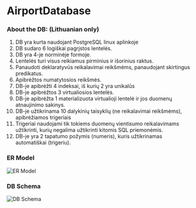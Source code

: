 # AirportDatabase

### About the DB: (Lithuanian only)
1. DB yra kurta naudojant PostgreSQL linux aplinkoje
2. DB sudaro 6 logiškai pagrįstos lentelės.
3. DB yra 4-je norminėje formoje.
4. Lentelės turi visus reikiamus pirminius ir išorinius raktus.
5. Panaudoti deklaratyvūs reikalavimai reikšmėms, panaudojant skirtingus predikatus.
6. Apibrėžtos numatytosios reikšmės.
7. DB-je apibrėžti 4 indeksai, iš kurių 2 yra unikalūs
8. DB-je apibrėžtos 3 virtualiosios lentelės.
9. DB-je apibrėžta 1 materializuota virtualioji lentelė ir jos duomenų atnaujinimo sakinys.
10. DB-je užtikrinama 10 dalykinių taisyklių (ne reikalavimai reikšmėms), apibrėžiamos trigeriais
11. Trigeriai naudojami tik tokiems duomenų vientisumo reikalavimams užtikrinti, kurių negalima užtikrinti kitomis SQL priemonėmis.
12. DB-je yra 2 tapatumo požymis (numeris), kuris užtikrinamas automatiškai (trigeriu).

### ER Model
![ER Model](https://user-images.githubusercontent.com/65735690/104131859-f4548b00-5381-11eb-876e-90338731d04a.png)

### DB Schema
![DB Schema](https://user-images.githubusercontent.com/65735690/104989901-1efaaf80-5a24-11eb-82c1-6ec3f2016ad4.png)
